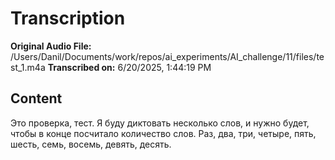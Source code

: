 # Transcription

**Original Audio File:** /Users/Danil/Documents/work/repos/ai_experiments/AI_challenge/11/files/test_1.m4a
**Transcribed on:** 6/20/2025, 1:44:19 PM

## Content

Это проверка, тест. Я буду диктовать несколько слов, и нужно будет, чтобы в конце посчитало количество слов. Раз, два, три, четыре, пять, шесть, семь, восемь, девять, десять.
